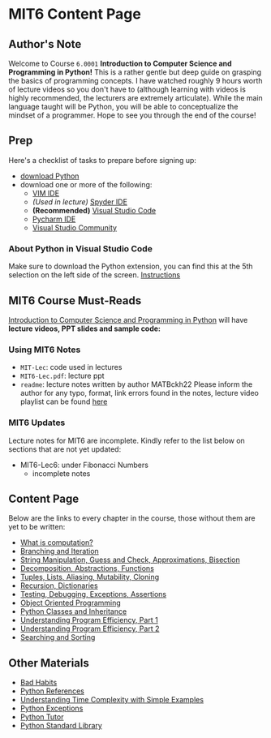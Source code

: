# MIT6 Content Page
## Author's Note
Welcome to Course `6.0001` **Introduction to Computer Science and Programming in Python!** This is a rather gentle but deep guide on grasping the basics of programming concepts. I have watched roughly 9 hours worth of lecture videos so you don't have to (although learning with videos is highly recommended, the lecturers are extremely articulate). While the main language taught will be Python, you will be able to conceptualize the mindset of a programmer. Hope to see you through the end of the course!
## Prep
Here's a checklist of tasks to prepare before signing up:
- [download Python](https://www.python.org/downloads/)
- download one or more of the following:
    - [VIM IDE](https://realpython.com/vim-and-python-a-match-made-in-heaven/)
    - *(Used in lecture)* [Spyder IDE](https://www.spyder-ide.org/)
    - **(Recommended)** [Visual Studio Code](https://code.visualstudio.com/)
    - [Pycharm IDE](https://www.jetbrains.com/pycharm/download/#section=windows)
    - [Visual Studio Community](https://visualstudio.microsoft.com/vs/community/)
### About Python in Visual Studio Code
Make sure to download the Python extension, you can find this at the 5th selection on the left side of the screen.
[Instructions](https://code.visualstudio.com/docs/python/python-tutorial)
## MIT6 Course Must-Reads
[Introduction to Computer Science and Programming in Python](https://ocw.mit.edu/courses/6-0001-introduction-to-computer-science-and-programming-in-python-fall-2016/pages/syllabus/) will have **lecture videos, PPT slides and sample code:**
### Using MIT6 Notes
- `MIT-Lec`: code used in lectures
- `MIT6-Lec.pdf`: lecture ppt 
- `readme`: lecture notes written by author MATBckh22
Please inform the author for any typo, format, link errors found in the notes, lecture video playlist can be found [here](https://youtu.be/nykOeWgQcHM)
### MIT6 Updates
Lecture notes for MIT6 are incomplete. Kindly refer to the list below on sections that are not yet updated:
- MIT6-Lec6: under Fibonacci Numbers
    - incomplete notes
## Content Page
Below are the links to every chapter in the course, those without them are yet to be written:
- [What is computation?](https://github.com/MATBckh22/MATB-STUDIOS/blob/2964ea85691c50ba81cfda784a67f08b6e3fbd63/README.md)
- [Branching and Iteration](https://github.com/MATBckh22/MATB-STUDIOS/blob/f0ae1199c3a548c45bbe1dcc8523bc9d56097be5/README.md)
- [String Manipulation, Guess and Check, Approximations, Bisection](https://github.com/MATBckh22/MATB-STUDIOS/blob/1c7cfc482be1f81ece4a1ded6c173ec0e4b97a25/README.md)
- [Decomposition, Abstractions, Functions](https://github.com/MATBckh22/MATB-STUDIOS/blob/8c8ead004ffefed35caa015db795d7d0d9c9d32b/README.md)
- [Tuples, Lists, Aliasing, Mutability, Cloning](https://github.com/MATBckh22/MATB-STUDIOS/blob/56bafed71a54515832e75bc8493cbca26d90a571/README.md)
- [Recursion, Dictionaries](https://github.com/MATBckh22/MATB-STUDIOS/blob/94f9841ca073f018b7bcdf7575cc6bf4679da3a6/README.md)
- [Testing, Debugging, Exceptions, Assertions](https://github.com/MATBckh22/MATB-STUDIOS/blob/6fd86145712d3cb319b45945a54fddb102666d86/README.md)
- [Object Oriented Programming](https://github.com/MATBckh22/MATB-STUDIOS/blob/8bd87bb90bf671e75a2fd06c8b4172966c9f024c/README.md)
- [Python Classes and Inheritance](https://github.com/MATBckh22/MATB-STUDIOS/blob/0b08fdd7444d3768d4dfcbc55d76868b5ec46a07/README.md)
- [Understanding Program Efficiency, Part 1](https://github.com/MATBckh22/MATB-STUDIOS/blob/edd8e251955a8a41c077607bba468310486466fe/README.md)
- [Understanding Program Efficiency, Part 2](https://github.com/MATBckh22/MATB-STUDIOS/blob/361e078d9f21ddb57882af16bb7cdeba2de73d70/README.md)
- [Searching and Sorting](https://github.com/MATBckh22/MATB-STUDIOS/blob/a6c18b6277715637ede19163567e8773d27a3368/README.md)

## Other Materials
- [Bad Habits](https://towardsdatascience.com/18-common-python-anti-patterns-i-wish-i-had-known-before-44d983805f0f)
- [Python References](https://www.w3schools.com/python/python_reference.asp)
- [Understanding Time Complexity with Simple Examples](https://www.geeksforgeeks.org/understanding-time-complexity-simple-examples/?ref=lbp)
- [Python Exceptions](https://www.w3schools.com/python/python_ref_exceptions.asp)
- [Python Tutor](https://pythontutor.com/visualize.html#mode=edit)
- [Python Standard Library](https://docs.python.org/3/library/)
